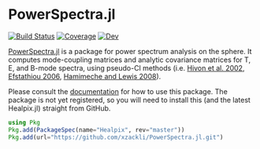 # PowerSpectra.jl

[![Build Status](https://github.com/xzackli/PowerSpectra.jl/workflows/CI/badge.svg)](https://github.com/xzackli/PowerSpectra.jl/actions)
[![Coverage](https://codecov.io/gh/xzackli/PowerSpectra.jl/branch/master/graph/badge.svg)](https://codecov.io/gh/xzackli/PowerSpectra.jl)
[![Dev](https://img.shields.io/badge/docs-dev-blue.svg)](https://xzackli.github.io/PowerSpectra.jl/dev)
 <!--- [![Stable](https://img.shields.io/badge/docs-stable-blue.svg)](https://xzackli.github.io/PowerSpectra.jl/stable) ---> 


[PowerSpectra.jl](https://github.com/xzackli/PowerSpectra.jl) is a package for power 
spectrum analysis on the sphere. It computes mode-coupling matrices and analytic covariance 
matrices for T, E, and B-mode spectra, using pseudo-Cl methods 
(i.e. [Hivon et al. 2002](https://arxiv.org/abs/astro-ph/0105302), 
[Efstathiou 2006](https://arxiv.org/abs/astro-ph/0601107), 
[Hamimeche and Lewis 2008](https://arxiv.org/abs/0801.0554)).

Please consult the [documentation](https://xzackli.github.io/PowerSpectra.jl/dev) for how to use this package. The package is not yet 
registered, so you will need to install this (and the latest Healpix.jl) straight from GitHub.

```julia
using Pkg  
Pkg.add(PackageSpec(name="Healpix", rev="master")) 
Pkg.add(url="https://github.com/xzackli/PowerSpectra.jl.git")
```

